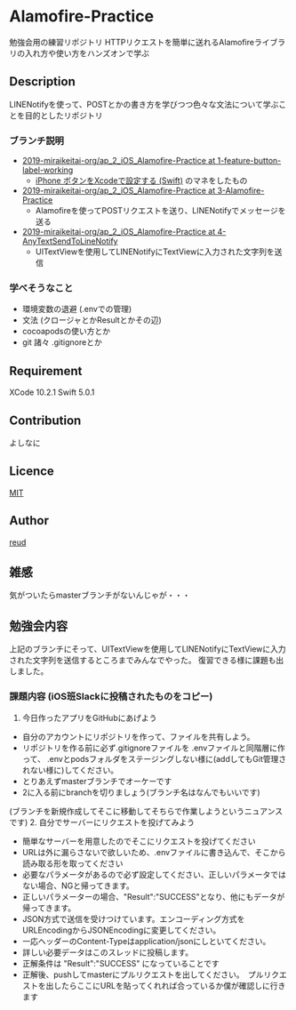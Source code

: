 
Alamofire-Practice
===


勉強会用の練習リポジトリ
HTTPリクエストを簡単に送れるAlamofireライブラリの入れ方や使い方をハンズオンで学ぶ


## Description
LINENotifyを使って、POSTとかの書き方を学びつつ色々な文法について学ぶことを目的としたリポジトリ

### ブランチ説明

- [2019-miraikeitai-org/ap_2_iOS_Alamofire-Practice at 1-feature-button-label-working](https://github.com/2019-miraikeitai-org/ap_2_iOS_Alamofire-Practice/tree/1-feature-button-label-working)
  - [iPhone ボタンをXcodeで設定する (Swift)](https://i-app-tec.com/ios/button.html) のマネをしたもの
- [2019-miraikeitai-org/ap_2_iOS_Alamofire-Practice at 3-Alamofire-Practice](https://github.com/2019-miraikeitai-org/ap_2_iOS_Alamofire-Practice/tree/3-Alamofire-Practice)
  - Alamofireを使ってPOSTリクエストを送り、LINENotifyでメッセージを送る
- [2019-miraikeitai-org/ap_2_iOS_Alamofire-Practice at 4-AnyTextSendToLineNotify](https://github.com/2019-miraikeitai-org/ap_2_iOS_Alamofire-Practice/tree/4-AnyTextSendToLineNotify)
  - UITextViewを使用してLINENotifyにTextViewに入力された文字列を送信

### 学べそうなこと
- 環境変数の退避 (.envでの管理)
- 文法 (クロージャとかResultとかその辺)
- cocoapodsの使い方とか
- git 諸々 .gitignoreとか

## Requirement
XCode 10.2.1 
Swift	5.0.1

## Contribution
よしなに

## Licence

[MIT](https://github.com/reud/MIT_LICENSE)

## Author

[reud](https://github.com/reud)

## 雑感
気がついたらmasterブランチがないんじゃが・・・

## 勉強会内容
上記のブランチにそって、UITextViewを使用してLINENotifyにTextViewに入力された文字列を送信するところまでみんなでやった。
復習できる様に課題も出しました。
### 課題内容 (iOS班Slackに投稿されたものをコピー)
1. 今日作ったアプリをGitHubにあげよう
- 自分のアカウントにリポジトリを作って、ファイルを共有しよう。
- リポジトリを作る前に必ず.gitignoreファイルを .envファイルと同階層に作って、 .envとpodsフォルダをステージングしない様に(addしてもGit管理されない様に)してください。
- とりあえずmasterブランチでオーケーです
- 2に入る前にbranchを切りましょう(ブランチ名はなんでもいいです)

(ブランチを新規作成してそこに移動してそちらで作業しようというニュアンスです)
2. 自分でサーバーにリクエストを投げてみよう

- 簡単なサーバーを用意したのでそこにリクエストを投げてください
- URLは外に漏らさないで欲しいため、.envファイルに書き込んで、そこから読み取る形を取ってください
- 必要なパラメータがあるので必ず設定してください、正しいパラメータではない場合、NGと帰ってきます。
- 正しいパラメーターの場合、"Result":"SUCCESS"となり、他にもデータが帰ってきます。
- JSON方式で送信を受けつけています。エンコーディング方式をURLEncodingからJSONEncodingに変更してください。
- 一応ヘッダーのContent-Typeはapplication/jsonにしといてください。
- 詳しい必要データはこのスレッドに投稿します。
- 正解条件は "Result":"SUCCESS" になっていることです
- 正解後、pushしてmasterにプルリクエストを出してください。　プルリクエストを出したらここにURLを貼ってくれれば合っているか僕が確認しに行きます







